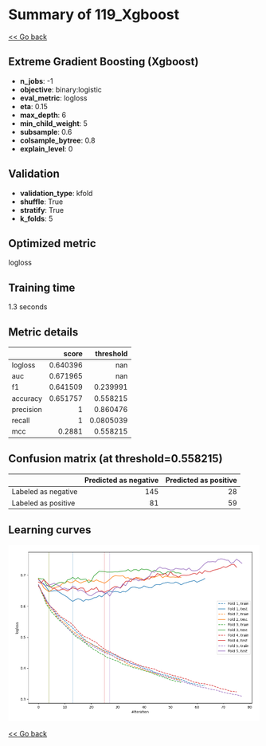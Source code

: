 # Summary of 119_Xgboost

[<< Go back](../README.md)


## Extreme Gradient Boosting (Xgboost)
- **n_jobs**: -1
- **objective**: binary:logistic
- **eval_metric**: logloss
- **eta**: 0.15
- **max_depth**: 6
- **min_child_weight**: 5
- **subsample**: 0.6
- **colsample_bytree**: 0.8
- **explain_level**: 0

## Validation
 - **validation_type**: kfold
 - **shuffle**: True
 - **stratify**: True
 - **k_folds**: 5

## Optimized metric
logloss

## Training time

1.3 seconds

## Metric details
|           |    score |   threshold |
|:----------|---------:|------------:|
| logloss   | 0.640396 | nan         |
| auc       | 0.671965 | nan         |
| f1        | 0.641509 |   0.239991  |
| accuracy  | 0.651757 |   0.558215  |
| precision | 1        |   0.860476  |
| recall    | 1        |   0.0805039 |
| mcc       | 0.2881   |   0.558215  |


## Confusion matrix (at threshold=0.558215)
|                     |   Predicted as negative |   Predicted as positive |
|:--------------------|------------------------:|------------------------:|
| Labeled as negative |                     145 |                      28 |
| Labeled as positive |                      81 |                      59 |

## Learning curves
![Learning curves](learning_curves.png)

[<< Go back](../README.md)
